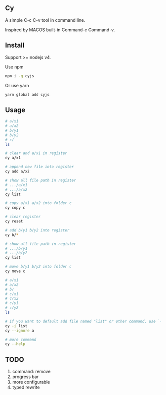 ## Cy

A simple C-c C-v tool in command line.

Inspired by MACOS built-in Command-c Command-v.

## Install

Support >= nodejs v4.

Use npm
``` bash
npm i -g cyjs
```

Or use yarn
``` bash
yarn global add cyjs
```

## Usage

``` bash
# a/x1
# a/x2
# b/y1
# b/y2
# c/
ls

# clear and a/x1 in register
cy a/x1

# append new file into register
cy add a/x2

# show all file path in register
# .../a/x1
# .../a/x2
cy list

# copy a/x1 a/x2 into folder c
cy copy c

# clear register
cy reset

# add b/y1 b/y2 into register
cy b/*

# show all file path in register
# .../b/y1
# .../b/y2
cy list

# move b/y1 b/y2 into folder c
cy move c

# a/x1
# a/x2
# b/
# c/x1
# c/x2
# c/y1
# c/y2
ls

# if you want to default add file named "list" or other command, use `--ignore` or `-i` flag
cy -i list
cy --ignore a

# more command
cy --help
```

## TODO

1. command: remove
2. progress bar
3. more configurable
4. typed rewrite
